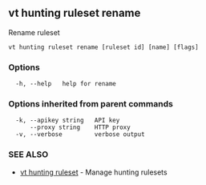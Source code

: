 ## vt hunting ruleset rename

Rename ruleset

```
vt hunting ruleset rename [ruleset id] [name] [flags]
```

### Options

```
  -h, --help   help for rename
```

### Options inherited from parent commands

```
  -k, --apikey string   API key
      --proxy string    HTTP proxy
  -v, --verbose         verbose output
```

### SEE ALSO

* [vt hunting ruleset](vt_hunting_ruleset.md)	 - Manage hunting rulesets

